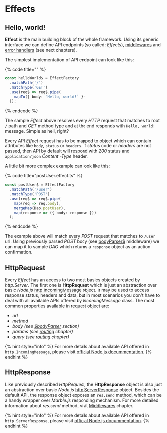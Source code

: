 # Effects

## **Hello, world!**

**Effect** is the main building block of the whole framework. Using its generic interface we can define API endpoints \(so called: _Effects_\), [middlewares](middlewares.md) and [error handlers](error-handling.md) \(see next chapters\).

The simplest implementation of API endpoint can look like this:

{% code title="" %}
```typescript
const helloWorld$ = EffectFactory
  .matchPath('/')
  .matchType('GET')
  .use(req$ => req$.pipe(
    mapTo({ body: `Hello, world!` })
  ));
```
{% endcode %}

The sample _Effect_ above resolves every _HTTP_ request that matches to root `/` path and _GET_ method type and at the end responds with `Hello, world!` message. Simple as hell, right?

Every API _Effect_ request has to be mapped to object which can contain attributes like `body`, `status` or `headers`. If _status_ code or _headers_ are not passed, then API by default will respond with _200_ status and `application/json` _Content -Type_ header.

A little bit more complex example can look like this:

{% code title="postUser.effect.ts" %}
```typescript
const postUser$ = EffectFactory
  .matchPath('/user')
  .matchType('POST')
  .use(req$ => req$.pipe(
    map(req => req.body),
    mergeMap(Dao.postUser),
    map(response => ({ body: response }))
  );
```
{% endcode %}

The example above will match every _POST_ request that matches to `/user` url. Using previously parsed _POST_ body \(see [bodyParser$](../available-middlewares/body.md) middleware\) we can map it to sample _DAO_ which returns a `response` object as an action confirmation.

## HttpRequest

Every _Effect_ has an access to two most basics objects created by _http.Server_. The first one is **HttpRequest** which is just an abstraction over basic _Node.js_ [http.IncomingMessage](https://nodejs.org/dist/latest-v10.x/docs/api/http.html#http_class_http_incomingmessage) object. It may be used to access response status, headers and data, but in most scenarios you don't have to deal with all available APIs offered by _IncomingMessage_ class. The most common properties available in request object are:

* _url_
* _method_
* _body \(see_ [_$bodyParser_](../available-middlewares/body.md) _section\)_
* _params \(see_ [_routing_](routing.md) _chapter\)_
* _query \(see_ [_routing_](routing.md) _chapter\)_

{% hint style="info" %}
For more details about available API offered in `http.IncomingMessage`, please visit [official Node.js docummentation](https://nodejs.org/dist/latest-v10.x/docs/api/http.html#http_class_http_incomingmessage).
{% endhint %}

## HttpResponse

Like previously described _HttpRequest_, the **HttpResponse** object is also just an abstraction over basic _Node.js_ [http.ServerResponse](https://nodejs.org/dist/latest-v10.x/docs/api/http.html#http_class_http_serverresponse) object. Besides the default API, the response object exposes an `res.send` method, which can be a handy wrapper over _Marble.js_ responding mechanism. For more detailed information about _res.send_ method, visit [Middlewares](middlewares.md#sending-a-response-earlier) chapter.

{% hint style="info" %}
For more details about available API offered in `http.ServerResponse`, please visit [official Node.js docummentation](https://nodejs.org/dist/latest-v10.x/docs/api/http.html#http_class_http_serverresponse).
{% endhint %}

